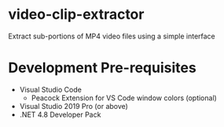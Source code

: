 # video-clip-extractor
Extract sub-portions of MP4 video files using a simple interface

# Development Pre-requisites
- Visual Studio Code
   - Peacock Extension for VS Code window colors (optional)
- Visual Studio 2019 Pro (or above)
- .NET 4.8 Developer Pack